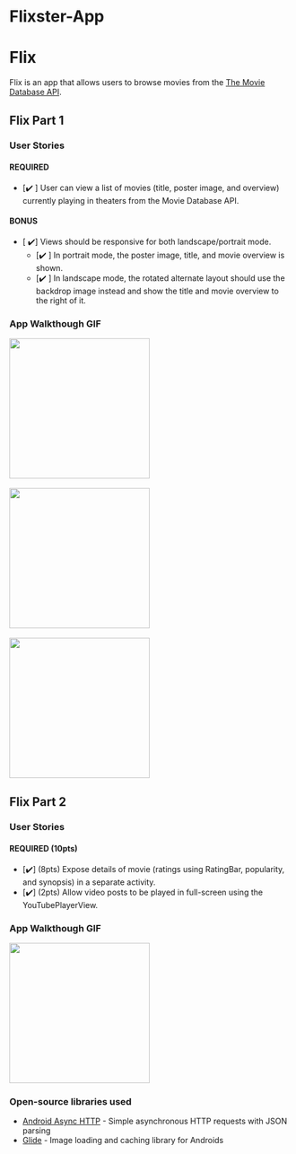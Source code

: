 # Flixster-App
# Flix
Flix is an app that allows users to browse movies from the [The Movie Database API](http://docs.themoviedb.apiary.io/#).


## Flix Part 1

### User Stories

#### REQUIRED 
- [✔️ ] User can view a list of movies (title, poster image, and overview) currently playing in theaters from the Movie Database API.

#### BONUS
- [ ✔️] Views should be responsive for both landscape/portrait mode.
   - [✔️ ] In portrait mode, the poster image, title, and movie overview is shown.
   - [✔️ ] In landscape mode, the rotated alternate layout should use the backdrop image instead and show the title and movie overview to the right of it.



### App Walkthough GIF
 
<img src="http://g.recordit.co/Fb9tAJbVMV.gif" width=250><br>
<br>
<img src="http://g.recordit.co/pj569sTmsl.gif" width=250><br>
<br>
<img src="http://g.recordit.co/a4NnUfoRIu.gif" width=250> <br>


## Flix Part 2

### User Stories

#### REQUIRED (10pts)

- [✔️] (8pts) Expose details of movie (ratings using RatingBar, popularity, and synopsis) in a separate activity.
- [✔️] (2pts) Allow video posts to be played in full-screen using the YouTubePlayerView.


### App Walkthough GIF

<img src="http://g.recordit.co/a4NnUfoRIu.gif" width=250> <br>


### Open-source libraries used

- [Android Async HTTP](https://github.com/codepath/CPAsyncHttpClient) - Simple asynchronous HTTP requests with JSON parsing
- [Glide](https://github.com/bumptech/glide) - Image loading and caching library for Androids

